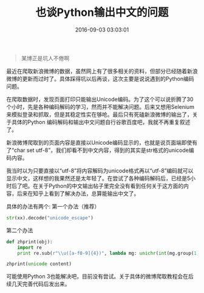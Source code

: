﻿---
title: 也谈Python输出中文的问题
date: 2016-09-03 03:03:01
tags:
 - Python
 - Spider
categories: 编程
---

> 某博正是坑人不倦啊

最近在爬取新浪微博的数据，虽然网上有了很多相关的资料，但部分已经随着新浪微博的更新而过时了。具体踩得坑以后再谈，这次主要是说说遇到的Python编码问题。<!---more--->

在爬取数据时，发现页面打印只能输出Unicode编码。为了这个可以说折腾了30个小时，先是各种编码解码的学习，然而并不能解决问题。后来又想用Selenium来模拟登录和抓取，但是其稳定性实在够呛。最后只有死磕新浪微博的输出了，关于具体的Python 编码解码和输出中文问题自行谷歌百度吧，我就不再重复叙述了。

新浪微博爬取到的页面内容是直接以Unicode编码显示的，也就是说页面端即使有了“char set utf-8”，我们却看不到中文内容，得到的其实是str格式的unicode编码内容。

我当时以为只要直接以“utf-8”将内容解码为unicode格式再以“utf-8”编码就可以显示中文，这样想的我果然还是太年轻了。在尝试了各种编码解码后，已经是5小时后了吧。在关于Python的中文输出帖子里完全没有看到任何关于这方面的内容，后来在知乎上看到了解决办法，总算能输出中文了。

具体的办法有两个:
第一个办法（推荐）
```python
str(xx).decode("unicode_escape")
```
第二个办法
```python
def zhprint(obj):
    import re
    print re.sub(r"\\u([a-f0-9]{4})", lambda mg: unichr(int(mg.group(1), 16)), obj.__repr__())

zhprint(unicode content)
```

可能使用Python 3也能解决吧，目前没有尝试。关于具体的微博爬取教程会在后续几天完善代码后发出来。
